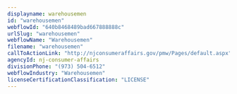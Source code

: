 ```yaml
---
displayname: warehousemen
id: "warehousemen"
webflowId: "640b8468489bad667888888c"
urlSlug: "warehousemen"
webflowName: "Warehousemen"
filename: "warehousemen"
callToActionLink: "http://njconsumeraffairs.gov/pmw/Pages/default.aspx"
agencyId: nj-consumer-affairs
divisionPhone: "(973) 504-6512"
webflowIndustry: "Warehousemen"
licenseCertificationClassification: "LICENSE"
---
```

